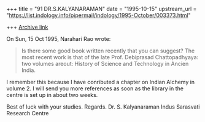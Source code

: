 +++
title = "91 DR.S.KALYANARAMAN"
date = "1995-10-15"
upstream_url = "https://list.indology.info/pipermail/indology/1995-October/003373.html"

+++
[Archive link](https://list.indology.info/pipermail/indology/1995-October/003373.html)

On Sun, 15 Oct 1995, Narahari Rao wrote:

> Is there some good book written recently that you can suggest? 
The most recent work is that of the late Prof. Debiprasad Chattopadhyaya:
two volumes areout: History of Science and Technology in Ancien India.

I remember this because I have conributed a chapter on Indian Alchemy
in volume 2. I will send you more references as soon as the library
in the centre is set up in about two weeks.

Best of luck with your studies. Regards.
Dr. S. Kalyanaraman Indus Sarasvati Research Centre





